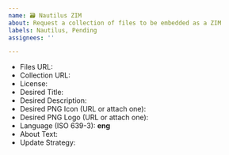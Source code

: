 ```yaml
---
name: 🗃 Nautilus ZIM
about: Request a collection of files to be embedded as a ZIM
labels: Nautilus, Pending
assignees: ''

---
```


<!--
Please use the following format, filling-in as much information as possible
-->

- Files URL:
- Collection URL:
- License: <!-- Examples: CC-by-sa, Public domain -- do NOT request copyrighted material) -->
- Desired Title:
- Desired Description:
- Desired PNG Icon (URL or attach one):
- Desired PNG Logo (URL or attach one):
- Language (ISO 639-3): **eng**
- About Text: <!-- Yes (then elaborate) or No -->
- Update Strategy: <!-- How often an how should this be updated -->
